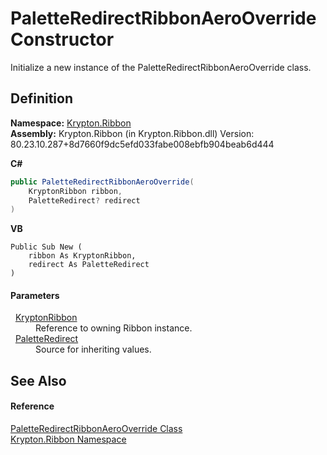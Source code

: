 # PaletteRedirectRibbonAeroOverride Constructor


Initialize a new instance of the PaletteRedirectRibbonAeroOverride class.



## Definition
**Namespace:** <a href="1e9bc734-cff9-e9b8-f013-94cdac669794.md">Krypton.Ribbon</a>  
**Assembly:** Krypton.Ribbon (in Krypton.Ribbon.dll) Version: 80.23.10.287+8d7660f9dc5efd033fabe008ebfb904beab6d444

**C#**
``` C#
public PaletteRedirectRibbonAeroOverride(
	KryptonRibbon ribbon,
	PaletteRedirect? redirect
)
```
**VB**
``` VB
Public Sub New ( 
	ribbon As KryptonRibbon,
	redirect As PaletteRedirect
)
```



#### Parameters
<dl><dt>  <a href="208400ac-72b3-453b-6730-d74762316d42.md">KryptonRibbon</a></dt><dd>Reference to owning Ribbon instance.</dd><dt>  <a href="eb4bd14d-b283-a570-c104-b4d55603d473.md">PaletteRedirect</a></dt><dd>Source for inheriting values.</dd></dl>

## See Also


#### Reference
<a href="4061233a-e517-8d1d-b40b-268390b3b2b8.md">PaletteRedirectRibbonAeroOverride Class</a>  
<a href="1e9bc734-cff9-e9b8-f013-94cdac669794.md">Krypton.Ribbon Namespace</a>  
